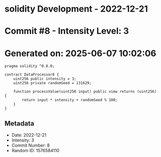 ﻿# solidity Development - 2022-12-21
# Commit #8 - Intensity Level: 3
# Generated on: 2025-06-07 10:02:06
```solidity
pragma solidity ^0.8.0;

contract DataProcessor8 {
    uint256 public intensity = 3;
    uint256 private randomSeed = 131629;

    function processValue(uint256 input) public view returns (uint256) {
        return input * intensity + randomSeed % 100;
    }
}
```
## Metadata
- Date: 2022-12-21
- Intensity: 3
- Commit Number: 8
- Random ID: 1576584110
